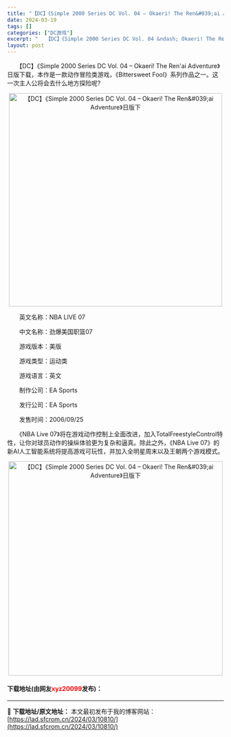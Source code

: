 ```yaml
---
title: "【DC】《Simple 2000 Series DC Vol. 04 – Okaeri! The Ren&#039;ai Adventure》日版下"
date: 2024-03-19
tags: []
categories: ["DC游戏"]
excerpt: "　　【DC】《Simple 2000 Series DC Vol. 04 &ndash; Okaeri! The Ren&#039;ai Adventure》日版下载，本作是一款动作冒险类游戏，《Bittersweet Fool》系列作品之一。这一次主人公将会去什么地方探险呢? 　　英文名称：NBA &hellip;"
layout: post
---
```


 <p>　　【DC】《Simple 2000 Series DC Vol. 04 &ndash; Okaeri! The Ren&#39;ai Adventure》日版下载，本作是一款动作冒险类游戏，《Bittersweet Fool》系列作品之一。这一次主人公将会去什么地方探险呢?</p> <p align="center"><img align="" border="0" src="https://lad.sfcrom.cn/wp-content/uploads/2024/03/20240319_65f9b61842061.png" width="496" alt="【DC】《Simple 2000 Series DC Vol. 04 – Okaeri! The Ren&amp;#039;ai Adventure》日版下" /></p> <p>　　英文名称：NBA LIVE 07</p> <p>　　中文名称：劲爆美国职篮07</p> <p>　　游戏版本：美版</p> <p>　　游戏类型：运动类</p> <p>　　游戏语言：英文</p> <p>　　制作公司：EA Sports</p> <p>　　发行公司：EA Sports</p> <p>　　发售时间：2006/09/25</p> <p>　　《NBA Live 07》将在游戏动作控制上全面改进，加入TotalFreestyleControl特性，让你对球员动作的操纵体验更为复杂和逼真。除此之外，《NBA Live 07》的新AI人工智能系统将提高游戏可玩性，并加入全明星周末以及王朝两个游戏模式。</p> <p align="center"><img align="" border="0" src="https://lad.sfcrom.cn/wp-content/uploads/2024/03/20240319_65f9b618e4f3a.png" width="498" alt="【DC】《Simple 2000 Series DC Vol. 04 – Okaeri! The Ren&amp;#039;ai Adventure》日版下" /></p> <p><h4>下载地址(由网友<font color="red">xyz20099</font>发布)：</h4></p> 

---
📖 **下载地址/原文地址：** 本文最初发布于我的博客网站：[https://lad.sfcrom.cn/2024/03/10810/](https://lad.sfcrom.cn/2024/03/10810/)
